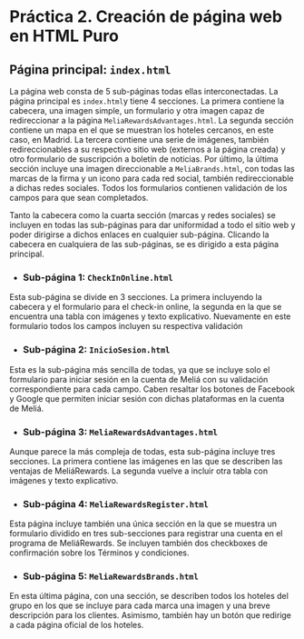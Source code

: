 # Práctica 2. Creación de página web en HTML Puro

## Página principal: ``index.html``
La página web consta de 5 sub-páginas todas ellas interconectadas. La página principal es ``index.html``y tiene 4 secciones. La primera contiene la cabecera, una imagen simple, un formulario y otra imagen capaz de redireccionar a la página ``MeliaRewardsAdvantages.html``. La segunda sección contiene un mapa en el que se muestran los hoteles cercanos, en este caso, en Madrid. La tercera contiene una serie de imágenes, también redireccionables a su respectivo sitio web (externos a la página creada) y otro formulario de suscripción a boletín de noticias. Por último, la última sección incluye una imagen direccionable a ``MeliaBrands.html``, con todas las marcas de la firma y un icono para cada red social, también redireccionable a dichas redes sociales. Todos los formularios contienen validación de los campos para que sean completados.

Tanto la cabecera como la cuarta sección (marcas y redes sociales) se incluyen en todas las sub-páginas para dar uniformidad a todo el sitio web y poder dirigirse a dichos enlaces en cualquier sub-página. Clicando la cabecera en cualquiera de las sub-páginas, se es dirigido a esta página principal.

* ### Sub-página 1: ``CheckInOnline.html``
Esta sub-página se divide en 3 secciones. La primera incluyendo la cabecera y el formulario para el check-in online, la segunda en la que se encuentra una tabla con imágenes y texto explicativo. Nuevamente en este formulario todos los campos incluyen su respectiva validación

* ### Sub-página 2: ``InicioSesion.html``
Esta es la sub-página más sencilla de todas, ya que se incluye solo el formulario para iniciar sesión en la cuenta de Meliá con su validación correspondiente para cada campo. Caben resaltar los botones de Facebook y Google que permiten iniciar sesión con dichas plataformas en la cuenta de Meliá.

* ### Sub-página 3: ``MeliaRewardsAdvantages.html``
Aunque parece la más compleja de todas, esta sub-página incluye tres secciones. La primera contiene las imágenes en las que se describen las ventajas de MeliáRewards. La segunda vuelve a incluir otra tabla con imágenes y texto explicativo.

* ### Sub-página 4: ``MeliaRewardsRegister.html``
Esta página incluye también una única sección en la que se muestra un formulario dividido en tres sub-secciones para registrar una cuenta en el programa de MeliáRewards. Se incluyen también dos checkboxes de confirmación sobre los Términos y condiciones.

* ### Sub-página 5: ``MeliaRewardsBrands.html``
En esta última página, con una sección, se describen todos los hoteles del grupo en los que se incluye para cada marca una imagen y una breve descripción para los clientes. Asimismo, también hay un botón que redirige a cada página oficial de los hoteles.